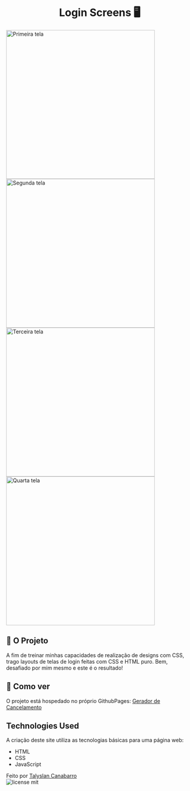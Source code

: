<h1 align="center"> Login Screens 🖥️</h1>

<img height="400" src="https://github.com/Talyslan/Login-Screens/assets/78499700/15189d1d-266b-46f0-8ea6-8137341b0240" alt="Primeira tela" />
<img height="400" src="https://github.com/Talyslan/Login-Screens/assets/78499700/406d7083-3b5a-4ef4-b2f3-1a1885e4cfdd" alt="Segunda tela" />
<img height="400" src="https://github.com/Talyslan/Login-Screens/assets/78499700/d7a03261-d0e7-4144-b619-2cd39a7d3385" alt="Terceira tela" />
<img height="400" src="https://github.com/Talyslan/Login-Screens/assets/78499700/4c829e19-2a77-456e-ba86-7eada6a1e7e1" alt="Quarta tela" />


## 🗿 O Projeto

A fim de treinar minhas capacidades de realização de designs com CSS, trago layouts de telas de login feitas com CSS e HTML puro. Bem, desafiado por mim mesmo e este é o resultado!

## 📌 Como ver

O projeto está hospedado no próprio GithubPages:
[Gerador de Cancelamento](https://talyslan.github.io/Login-Screens/)


## Technologies Used

A criação deste site utiliza as tecnologias básicas para uma página web:

- HTML
- CSS
- JavaScript

Feito por <a href="https://github.com/Talyslan">Talyslan Canabarro</a>
<br/>
<img src="https://img.shields.io/badge/license-MIT-8A2BE2" alt="license mit" />
